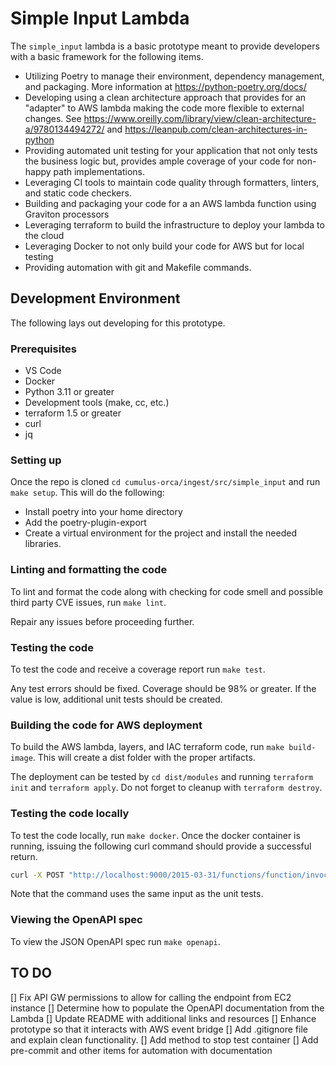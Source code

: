 # Simple Input Lambda

The `simple_input` lambda is a basic prototype meant to provide developers with a basic framework for the following items.

* Utilizing Poetry to manage their environment, dependency management, and packaging. More information at <https://python-poetry.org/docs/>
* Developing using a clean architecture approach that provides for an "adapter" to AWS lambda making the code more flexible to external changes. See <https://www.oreilly.com/library/view/clean-architecture-a/9780134494272/> and <https://leanpub.com/clean-architectures-in-python>
* Providing automated unit testing for your application that not only tests the business logic but, provides ample coverage of your code for non-happy path implementations.
* Leveraging CI tools to maintain code quality through formatters, linters, and static code checkers.
* Building and packaging your code for a an AWS lambda function using Graviton processors
* Leveraging terraform to build the infrastructure to deploy your lambda to the cloud
* Leveraging Docker to not only build your code for AWS but for local testing
* Providing automation with git and Makefile commands.

## Development Environment

The following lays out developing for this prototype.

### Prerequisites

* VS Code
* Docker
* Python 3.11 or greater
* Development tools (make, cc, etc.)
* terraform 1.5 or greater
* curl
* jq

### Setting up

Once the repo is cloned `cd cumulus-orca/ingest/src/simple_input` and run `make setup`. This will do the following:

* Install poetry into your home directory
* Add the poetry-plugin-export
* Create a virtual environment for the project and install the needed libraries.

### Linting and formatting the code

To lint and format the code along with checking for code smell and possible third party CVE issues, run `make lint`.

Repair any issues before proceeding further.

### Testing the code

To test the code and receive a coverage report run `make test`.

Any test errors should be fixed. Coverage should be 98% or greater. If the value is low, additional unit tests should be created.

### Building the code for AWS deployment

To build the AWS lambda, layers, and IAC terraform code, run `make build-image`. This will create a dist folder with the proper artifacts.

The deployment can be tested by `cd dist/modules` and running `terraform init` and `terraform apply`. Do not forget to cleanup with `terraform destroy`.

### Testing the code locally

To test the code locally, run `make docker`. Once the docker container is running, issuing the following curl command should provide a successful return.

```bash
curl -X POST "http://localhost:9000/2015-03-31/functions/function/invocations" -d @tests/events/test_event_success.json | jq
```

Note that the command uses the same input as the unit tests.

### Viewing the OpenAPI spec

To view the JSON OpenAPI spec run `make openapi`.

## TO DO

[] Fix API GW permissions to allow for calling the endpoint from EC2 instance
[] Determine how to populate the OpenAPI documentation from the Lambda
[] Update README with additional links and resources
[] Enhance prototype so that it interacts with AWS event bridge
[] Add .gitignore file and explain clean functionality.
[] Add method to stop test container
[] Add pre-commit and other items for automation with documentation
